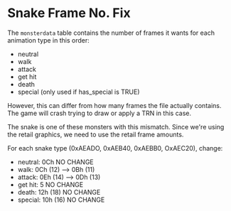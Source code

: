 Snake Frame No. Fix
===============================================================================

The `monsterdata` table contains the number of frames it wants for each animation type in this order:

* neutral
* walk
* attack
* get hit
* death
* special (only used if has_special is TRUE)

However, this can differ from how many frames the file actually contains. The game will crash trying to draw or apply a TRN in this case.

The snake is one of these monsters with this mismatch. Since we're using the retail graphics, we need to use the retail frame amounts.

For each snake type (0xAEADO, 0xAEB40, 0xAEBB0, OxAEC20), change:

* neutral: 0Ch  NO CHANGE
* walk: 0Ch (12) --> 0Bh (11)
* attack: 0Eh (14) --> 0Dh (13)
* get hit: 5  NO CHANGE
* death: 12h (18)  NO CHANGE
* special: 10h (16)  NO CHANGE
